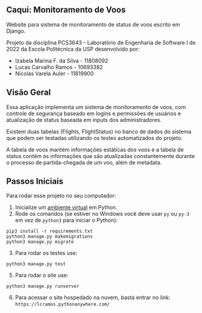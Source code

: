 ## Caqui: Monitoramento de Voos
Website para sistema de monitoramento de status de voos escrito em Django.

Projeto da disciplina PCS3643 - Laboratório de Engenharia de Software I de 2022 da Escola Politécnica da USP desenvolvido por:
  * Izabela Marina F. da Silva - 11808092
  * Lucas Carvalho Ramos - 10693382
  * Nícolas Varela Auler - 11819900

## Visão Geral
Essa aplicação implementa um sistema de monitoramento de voos, com controle de segurança baseado em logins e permissões de usuários e atualização de status baseada em inputs dos administradores.

Existem duas tabelas (Flights, FlightStatus) no banco de dados do sistema que podem ser testadas utilizando os testes automatizados do projeto.

A tabela de voos mantém informações estáticas dos voos e a tabela de status contém as informações que são atualizadas constantemente durante o processo de partida-chegada de um voo, além de metadata.

## Passos Iniciais
Para rodar esse projeto no seu computador:
1.  Inicialize um [ambiente virtual](https://developer.mozilla.org/en-US/docs/Learn/Server-side/Django/development_environment) em Python.
2.  Rode os comandos (se estiver no Windows você deve usar  ```py``` ou ```py-3``` em vez de ```python3``` para iniciar o Python):
```
pip3 install -r requirements.txt
python3 manage.py makemigrations
python3 manage.py migrate
```
3. Para rodar os testes use:
```
python3 manage.py test
```
5. Para rodar o site use:
```
python3 manage.py runserver
```
6. Para acessar o site hospedado na nuvem, basta entrar no link: ```https://lcramos.pythonanywhere.com/```
